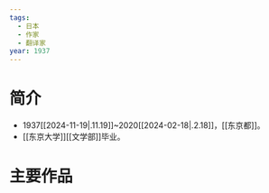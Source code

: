 ```yaml
---
tags:
  - 日本
  - 作家
  - 翻译家
year: 1937
---
```

# 简介

- 1937[[2024-11-19|.11.19]]~2020[[2024-02-18|.2.18]]，[[东京都]]。
- [[东京大学]][[文学部]]毕业。
# 主要作品

